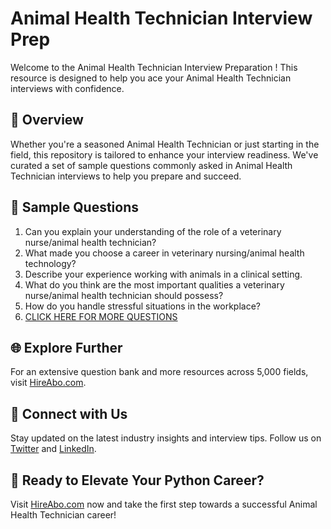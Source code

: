 # Animal Health Technician Interview Prep

Welcome to the Animal Health Technician Interview Preparation ! This resource is designed to help you ace your Animal Health Technician interviews with confidence.

## 🚀 Overview

Whether you're a seasoned Animal Health Technician or just starting in the field, this repository is tailored to enhance your interview readiness. We've curated a set of sample questions commonly asked in Animal Health Technician interviews to help you prepare and succeed.

## 📝 Sample Questions

1. Can you explain your understanding of the role of a veterinary nurse/animal health technician?
2. What made you choose a career in veterinary nursing/animal health technology?
3. Describe your experience working with animals in a clinical setting.
4. What do you think are the most important qualities a veterinary nurse/animal health technician should possess?
5. How do you handle stressful situations in the workplace?
6. [CLICK HERE FOR MORE QUESTIONS](https://hireabo.com/job/24_1_21/Animal%20Health%20Technician)

## 🌐 Explore Further

For an extensive question bank and more resources across 5,000 fields, visit [HireAbo.com](https://www.hireabo.com).

## 📱 Connect with Us

Stay updated on the latest industry insights and interview tips. Follow us on [Twitter](https://twitter.com/hireabo) and [LinkedIn](https://www.linkedin.com/in/hire-abo-3609972a8/).

## 🚀 Ready to Elevate Your Python Career?

Visit [HireAbo.com](https://www.hireabo.com) now and take the first step towards a successful Animal Health Technician career!